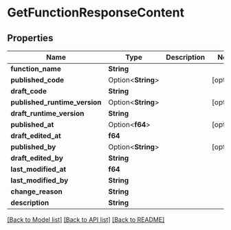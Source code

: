 # GetFunctionResponseContent

## Properties

Name | Type | Description | Notes
------------ | ------------- | ------------- | -------------
**function_name** | **String** |  | 
**published_code** | Option<**String**> |  | [optional]
**draft_code** | **String** |  | 
**published_runtime_version** | Option<**String**> |  | [optional]
**draft_runtime_version** | **String** |  | 
**published_at** | Option<**f64**> |  | [optional]
**draft_edited_at** | **f64** |  | 
**published_by** | Option<**String**> |  | [optional]
**draft_edited_by** | **String** |  | 
**last_modified_at** | **f64** |  | 
**last_modified_by** | **String** |  | 
**change_reason** | **String** |  | 
**description** | **String** |  | 

[[Back to Model list]](../README.md#documentation-for-models) [[Back to API list]](../README.md#documentation-for-api-endpoints) [[Back to README]](../README.md)



